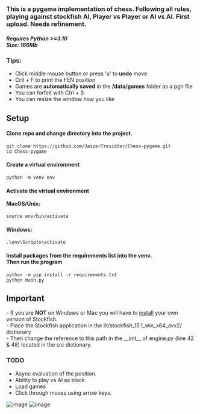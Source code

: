 <h3>This is a pygame implementation of chess. Following all rules, playing against stockfish AI, Player vs Player or AI vs AI.
First upload. Needs refinement. </h3>

<h5>Requires Python >=3.10 <br>
Size: 166Mb</h5>

### Tips:
- Click middle mouse button or press 'u' to <b>undo</b> move 
- Crtl + F to print the FEN position
- Games are <b>automatically saved</b> in the <b>/data/games</b> folder as a pgn file
- You can forfeit with Ctrl + S
- You can resize the window how you like 


## Setup
<h4>Clone repo and change directory into the project.</h4>
<code>git clone https://github.com/JasperTresidder/Chess-pygame.git </code><br>
<code>cd Chess-pygame</code>
<h4>Create a virtual environment</h4>
<code>python -m venv env</code>
<h4>Activate the virtual environment 
<br><br>
MacOS/Unix:</h4>
<code>source env/bin/activate</code>
<h4>Windows:</h4>
<code>.\env\Scripts\activate</code>
<h4>Install packages from the requirements list into the venv. <br> Then run the program</h4>
<code>python -m pip install -r requirements.txt </code><br>
<code>python main.py</code>

## Important
<div class="box">
- If you are <b>NOT</b> on Windows or Mac you will have to <a href="https://stockfishchess.org/download/">install</a> your own version of Stockfish.<br>
- Place the Stockfish application in the lit/stockfish_15.1_win_x64_avx2/ dictionary<br>
- Then change the reference to this path in the __init__ of engine.py (line 42 & 48) located in the src dictionary. 
</div>

### TODO
- Async evaluation of the position. 
- Ability to play vs AI as black
- Load games
- Click through moves using arrow keys.

![image](https://github.com/JasperTresidder/Chess-pygame/assets/51917264/0f709b40-3da8-4fd0-a88d-20406e1604e4)
![image](https://github.com/JasperTresidder/Chess-pygame/assets/51917264/1244379c-2a06-46aa-9b9e-4b0a249864aa)
